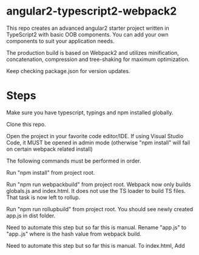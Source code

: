 # angular2-typescript2-webpack2

This repo creates an advanced angular2 starter project written in TypeScript2 with basic OOB components. You can add your own components to suit your application needs. 

The production build is based on Webpack2 and utilizes minification, concatenation, compression and tree-shaking for maximum optimization.

Keep checking package.json for version updates.


# Steps

Make sure you have typescript, typings and npm installed globally.

Clone this repo.

Open the project in your favorite code editor/IDE. If using Visual Studio Code, it MUST be opened in admin mode (otherwise "npm install" will fail on certain webpack related install)

The following commands must be performed in order.

Run "npm install" from project root.

Run "npm run webpackbuild" from project root. Webpack now only builds globals.js and index.html. It does not use the TS loader to build TS files. That task is now left to rollup.

Run "npm run rollupbuild" from project root. You should see newly created app.js in dist folder.

Need to automate this step but so far this is manual. Rename "app.js" to "app.<hash>.js" where <hash> is the hash value from webpack build.

Need to automate this step but so far this is manual. To index.html, Add <script> tag with source pointing to hashed app.js from previous step. 

Run "npm run serve" from project root to serve production application from dist folder using lite-server locally.

